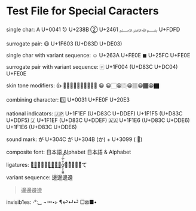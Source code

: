 Test File for Special Caracters
================================

single char:
	A U+0041
	⎋ U+238B
	② U+2461
	﷽ U+FDFD

surrogate pair:
	😃 U+1F603 (U+D83D U+DE03)

single char with variant sequence:
	☺︎ U+263A  U+FE0E
	◼︎ U+25FC  U+FE0E

surrogate pair with variant sequence:
	🀄︎ U+1F004 (U+D83C U+DC04)  U+FE0E

skin tone modifiers:
	👍 👍🏻👍🏼👍🏽👍🏾👍🏿
	😀 😀🏻😀🏼😀🏽😀🏾😀🏿

combining character:
	1️⃣ U+0031  U+FE0F  U+20E3

national indicators:
	🇯🇵 U+1F1EF (U+D83C U+DDEF)  U+1F1F5 (U+D83C U+DDF5)
	🇯 U+1F1EF (U+D83C U+DDEF)
	🇦🇦 U+1F1E6 (U+D83C U+DDE6)  U+1F1E6 (U+D83C U+DDE6)

sound mark:
	が U+304C
	が U+304B (か) + U+3099 ( ゙)

composite font:
	日本語
	Alphabet
	日本語 & Alphabet

ligatures:
	た͜͜͏̘̣͔͙͎͎̘̜̫̗͍͚͓͜͜͏̘̣͔͙͎͎す͜͜͏̘̣͔͙͎͎ơ̟̤̖̗͖͇̍͋̀͆̓́͞͡け̜ͪ̅̍̅͂͊て

variant sequence:
	邊邊󠄀邊󠄁邊󠄂
>	邊邊󠄀邊󠄁邊󠄂

invisib1es:
	·°ː␣
	¬⇥‣▹
	¶↩↵⏎
	□⊠■•

